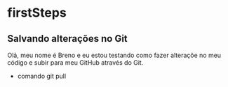 # firstSteps

## Salvando alterações no Git

Olá, meu nome é Breno e eu estou testando como fazer alteraçõe no meu código e subir para meu GitHub através do Git.

* comando git pull
